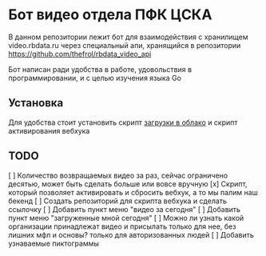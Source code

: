 # Бот видео отдела ПФК ЦСКА

В данном репозитории лежит бот для взаимодействия с хранилищем video.rbdata.ru через специальный апи, хранящийся в репозитории https://github.com/thefrol/rbdata_video_api

Бот написан ради удобства в работе, удовольствия в программировании, и с целью изучения языка Go

## Установка

Для удобства стоит установить скрипт [загрузки в облако](https://github.com/thefrol/powershell-yandexcloud-function-uploader) и скрипт активирования вебхука

## TODO

[ ] Количество возвращаемых видео за раз, сейчас ограничено десятью, может быть сделать больше или вовсе вручную
[x] Скрипт, который позволяет активировать и сбросить вебхук, а то мы палим наш бекенд
[ ] Создать репозиторий для скрипта вебхука и сделать ссылочку
[ ] Добавить пункт меню "видео за сегодня"
[ ] Добавить пункт меню "загруженные мной сегодня"
[ ] Можно ли узнать какой организации принадлежат видео и присылать только для нее, без лишних мфл и основы? только для авторизованных людей
[ ] Добавить узнаваемые пиктограммы